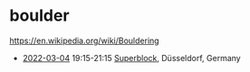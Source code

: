 # boulder

<a href="https://en.wikipedia.org/wiki/Bouldering">https://en.wikipedia.org/wiki/Bouldering</a>

- <a href="/events/2022/03-04_bouldern_superblock">2022-03-04</a> 19:15-21:15 <a href="https://www.superblock.nrw">Superblock</a>, Düsseldorf, Germany